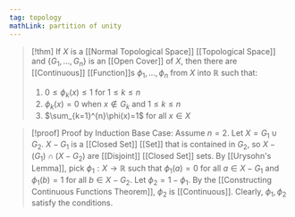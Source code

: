```yaml
---
tag: topology
mathLink: partition of unity
---
```

>[!thm]
If $X$ is a [[Normal Topological Space]] [[Topological Space]] and $\{G_{1},\ldots,G_{n}\}$ is an [[Open Cover]] of $X$, then there are [[Continuous]] [[Function]]s $\phi_{1},\ldots,\phi_{n}$ from $X$ into $\mathbb{R}$ such that:
>1. $0≤\phi_{k}(x)≤1$ for $1≤k≤n$
>2. $\phi_{k}(x)=0$ when $x\notin G_{k}$ and $1≤k≤n$
>3. $\sum_{k=1}^{n}\phi(x)=1$ for all $x\in X$

>[!proof] Proof by Induction
Base Case:
Assume $n=2$. Let $X=G_{1}\cup G_{2}$. $X-G_{1}$ is a [[Closed Set]] [[Set]] that is contained in $G_{2}$, so $X-(G_{1})\cap(X-G_2)$ are [[Disjoint]] [[Closed Set]] sets. By [[Urysohn's Lemma]], pick $\phi_{1}:X \rightarrow \mathbb{R}$ such that $\phi_{1}(a)=0$ for all $a\in X-G_{1}$ and $\phi_{1}(b)=1$ for all $b\in X-G_{2}$. Let $\phi_{2}=1-\phi_{1}$. By the [[Constructing Continuous Functions Theorem]], $\phi_2$ is [[Continuous]]. Clearly, $\phi_{1},\phi_{2}$ satisfy the conditions.

